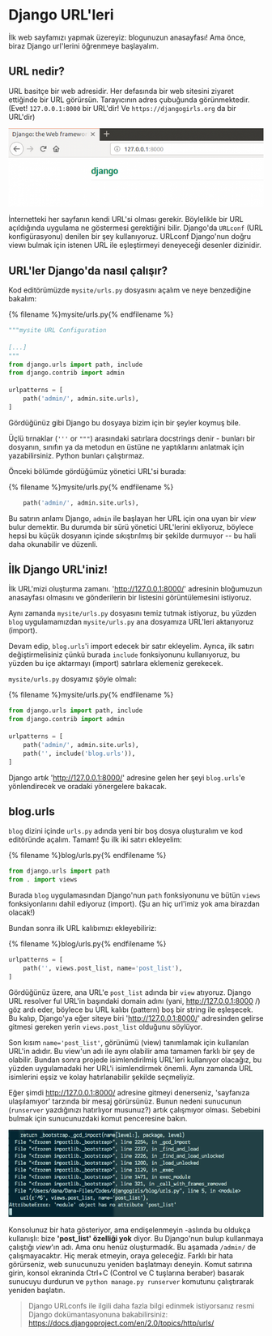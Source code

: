 # Django URL'leri

İlk web sayfamızı yapmak üzereyiz: blogunuzun anasayfası! Ama önce, biraz Django url'lerini öğrenmeye başlayalım.

## URL nedir?

URL basitçe bir web adresidir. Her defasında bir web sitesini ziyaret ettiğinde bir URL görürsün. Tarayıcının adres çubuğunda görünmektedir. (Evet! `127.0.0.1:8000` bir URL'dir! Ve `https://djangogirls.org` da bir URL'dir)

![Url](images/url.png)

İnternetteki her sayfanın kendi URL'si olması gerekir. Böylelikle bir URL açıldığında uygulama ne göstermesi gerektiğini bilir. Django'da `URLconf` (URL konfigürasyonu) denilen bir şey kullanıyoruz. URLconf Django'nun doğru viewı bulmak için istenen URL ile eşleştirmeyi deneyeceği desenler dizinidir.

## URL'ler Django'da nasıl çalışır?

Kod editörümüzde `mysite/urls.py` dosyasını açalım ve neye benzediğine bakalım:

{% filename %}mysite/urls.py{% endfilename %}

```python
"""mysite URL Configuration

[...]
"""
from django.urls import path, include
from django.contrib import admin

urlpatterns = [
    path('admin/', admin.site.urls),
]
```

Gördüğünüz gibi Django bu dosyaya bizim için bir şeyler koymuş bile.

Üçlü tırnaklar (`'''` or `"""`) arasındaki satırlara docstrings denir - bunları bir dosyanın, sınıfın ya da metodun en üstüne ne yaptıklarını anlatmak için yazabilirsiniz. Python bunları çalıştırmaz.

Önceki bölümde gördüğümüz yönetici URL'si burada:

{% filename %}mysite/urls.py{% endfilename %}

```python
    path('admin/', admin.site.urls),
```

Bu satırın anlamı Django, `admin` ile başlayan her URL için ona uyan bir *view* bulur demektir. Bu durumda bir sürü yönetici URL'lerini ekliyoruz, böylece hepsi bu küçük dosyanın içinde sıkıştırılmış bir şekilde durmuyor -- bu hali daha okunabilir ve düzenli.

## İlk Django URL'iniz!

İlk URL'mizi oluşturma zamanı. 'http://127.0.0.1:8000/' adresinin bloğumuzun anasayfası olmasını ve gönderilerin bir listesini görüntülemesini istiyoruz.

Aynı zamanda `mysite/urls.py` dosyasını temiz tutmak istiyoruz, bu yüzden `blog` uygulamamızdan `mysite/urls.py` ana dosyamıza URL'leri aktarıyoruz (import).

Devam edip, `blog.urls`'i import edecek bir satır ekleyelim. Ayrıca, ilk satırı değiştirmelisiniz çünkü burada `include` fonksiyonunu kullanıyoruz, bu yüzden bu içe aktarmayı (import) satırlara eklemeniz gerekecek.

`mysite/urls.py` dosyamız şöyle olmalı:

{% filename %}mysite/urls.py{% endfilename %}

```python
from django.urls import path, include
from django.contrib import admin

urlpatterns = [
    path('admin/', admin.site.urls),
    path('', include('blog.urls')),
]
```

Django artık 'http://127.0.0.1:8000/' adresine gelen her şeyi `blog.urls`'e yönlendirecek ve oradaki yönergelere bakacak.

## blog.urls

`blog` dizini içinde `urls.py` adında yeni bir boş dosya oluşturalım ve kod editöründe açalım. Tamam! Şu ilk iki satırı ekleyelim:

{% filename %}blog/urls.py{% endfilename %}

```python
from django.urls import path
from . import views
```

Burada `blog` uygulamasından Django'nun `path` fonksiyonunu ve bütün `views` fonksiyonlarını dahil ediyoruz (import). (Şu an hiç url'imiz yok ama birazdan olacak!)

Bundan sonra ilk URL kalıbımızı ekleyebiliriz:

{% filename %}blog/urls.py{% endfilename %}

```python
urlpatterns = [
    path('', views.post_list, name='post_list'),
]
```

Gördüğünüz üzere, ana URL'e `post_list` adında bir `view` atıyoruz. Django URL resolver ful URL'in başındaki domain adını (yani, http://127.0.0.1:8000 /) göz ardı eder, böylece bu URL kalıbı (pattern) boş bir string ile eşleşecek. Bu kalıp, Django'ya eğer siteye biri 'http://127.0.0.1:8000/' adresinden gelirse gitmesi gereken yerin `views.post_list` olduğunu söylüyor.

Son kısım `name='post_list'`, görünümü (view) tanımlamak için kullanılan URL'in adıdır. Bu view'un adı ile aynı olabilir ama tamamen farklı bir şey de olabilir. Bundan sonra projede isimlendirilmiş URL'leri kullanıyor olacağız, bu yüzden uygulamadaki her URL'i isimlendirmek önemli. Aynı zamanda URL isimlerini eşsiz ve kolay hatırlanabilir şekilde seçmeliyiz.

Eğer şimdi http://127.0.0.1:8000/ adresine gitmeyi denerseniz, 'sayfanıza ulaşılamıyor' tarzında bir mesaj görürsünüz. Bunun nedeni sunucunun (`runserver` yazdığınızı hatırlıyor musunuz?) artık çalışmıyor olması. Sebebini bulmak için sunucunuzdaki komut penceresine bakın.

![Hata](images/error1.png)

Konsolunuz bir hata gösteriyor, ama endişelenmeyin -aslında bu oldukça kullanışlı: bize **'post_list' özelliği yok** diyor. Bu Django'nun bulup kullanmaya çalıştığı *view*'ın adı. Ama onu henüz oluşturmadık. Bu aşamada `/admin/` de çalışmayacaktır. Hiç merak etmeyin, oraya geleceğiz. Farklı bir hata görürseniz, web sunucunuzu yeniden başlatmayı deneyin. Komut satırına girin, konsol ekraninda Ctrl+C (Control ve C tuşlarına beraber) basarak sunucuyu durdurun ve `python manage.py runserver` komutunu çalıştırarak yeniden başlatın.

> Django URLconfs ile ilgili daha fazla bilgi edinmek istiyorsanız resmi Django dokümantasyonuna bakabilirsiniz: https://docs.djangoproject.com/en/2.0/topics/http/urls/